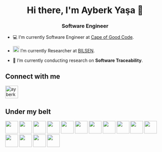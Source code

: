 <h1 align="center">Hi there, I'm Ayberk Yaşa 👋</h1>
<h3 align="center">Software Engineer</h3>

- 💻 I’m currently Software Engineer at [Cape of Good Code](https://capeofgoodcode.com/).

- <img src="https://bilsen.cs.bilkent.edu.tr/img/bilsen-logo-circled.png" style="width:20px;"> I’m currently Researcher at [BILSEN](https://bilsen.cs.bilkent.edu.tr/).

- 📑 I’m currently conducting research on **Software Traceability**.


## Connect with me
<p align="left">
  <a href="https://linkedin.com/in/ayberkyasa" target="blank"><img align="center" src="https://cdn.jsdelivr.net/gh/devicons/devicon/icons/linkedin/linkedin-original.svg" alt="ayberkyasa" width="40" /></a>
</p>

## Under my belt
<p align="left">
  <img src="https://cdn.jsdelivr.net/gh/devicons/devicon/icons/java/java-original.svg" width="40"/>
  <img src="https://cdn.jsdelivr.net/gh/devicons/devicon/icons/python/python-original.svg" width="40"/>
  <img src="https://cdn.jsdelivr.net/gh/devicons/devicon/icons/javascript/javascript-plain.svg" width="40"/>
  <img src="https://cdn.jsdelivr.net/gh/devicons/devicon/icons/typescript/typescript-plain.svg" width="40"/>
  <img src="https://cdn.jsdelivr.net/gh/devicons/devicon/icons/spring/spring-original.svg" width="40"/>
  <img src="https://cdn.jsdelivr.net/gh/devicons/devicon/icons/django/django-plain.svg" width="40"/>
  <img src="https://cdn.jsdelivr.net/gh/devicons/devicon/icons/flask/flask-original.svg" width="40"/>
  <img src="https://cdn.jsdelivr.net/gh/devicons/devicon/icons/vuejs/vuejs-original.svg" width="40"/>
  <img src="https://cdn.jsdelivr.net/gh/devicons/devicon/icons/vuetify/vuetify-original.svg" width="40"/>
  <img src="https://cdn.jsdelivr.net/gh/devicons/devicon/icons/angularjs/angularjs-original.svg" width="40"/>
  <img src="https://cdn.jsdelivr.net/gh/devicons/devicon/icons/docker/docker-plain.svg" width="40"/>
  <img src="https://cdn.jsdelivr.net/gh/devicons/devicon/icons/mysql/mysql-original-wordmark.svg" width="40"/>
  <img src="https://cdn.jsdelivr.net/gh/devicons/devicon/icons/postgresql/postgresql-original-wordmark.svg" width="40"/>
  <img src="https://cdn.jsdelivr.net/gh/devicons/devicon/icons/oracle/oracle-original.svg" width="40"/>
  <img src="https://cdn.jsdelivr.net/gh/devicons/devicon/icons/mongodb/mongodb-original-wordmark.svg" width="40"/>
</p>

<!--
## My Stats
<p align="center">
  <img width="49%" src="https://github-readme-stats.vercel.app/api?username=ayberkyasa&count_private=true&show_icons=true&theme=gotham" alt="ayberkyasa" />
  <img width="49%" src="https://streak-stats.demolab.com?user=ayberkyasa&theme=vue-dark&hide_border=true&mode=weekly" alt="ayberkyasa" />
</p>
-->



